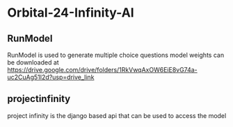 # Orbital-24-Infinity-AI

## RunModel
RunModel is used to generate multiple choice questions
model weights can be downloaded at https://drive.google.com/drive/folders/1RkVwqAxOW6EiE8vG74a-uc2CuAg51I2d?usp=drive_link

## projectinfinity
project infinity is the django based api that can be used to access the model